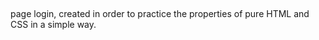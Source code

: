 ##
page login, created in order to practice the properties of pure HTML and CSS in a simple way.

<a href = https://jovial-brown-2632d2.netlify.app></a> 
